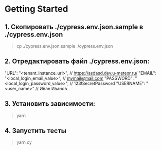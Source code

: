 # Getting Started

## 1. Скопировать ./cypress.env.json.sample в ./cypress.env.json
> cp ./cypress.env.json.sample ./cypress.env.json

## 2. Отредактировать файл ./cypress.env.json:

  "URL":      "<tenant_instance_url>",        // https://asdasd.dev.u-meteor.ru/
  "EMAIL":    "<local_login_email_value>",    // mymail@mail.com
  "PASSWORD": "<local_login_password_value>", // 123!SecretPassword
  "USERNAME": "<user_name>"                   // Иван Иванов

## 3. Установить зависимости:
> yarn

## 4. Запустить тесты
> yarn cy